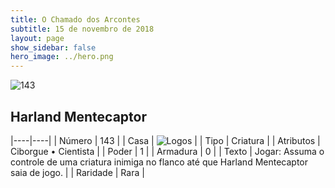 ```yaml
---
title: O Chamado dos Arcontes
subtitle: 15 de novembro de 2018
layout: page
show_sidebar: false
hero_image: ../hero.png
---
```


![143](https://cdn.keyforgegame.com/media/card_front/pt/341_143_G7C9MP3P4VX2_pt.png)

## Harland Mentecaptor

|----|----|
| Número | 143 |
| Casa | ![Logos](https://archonarcana.com/images/thumb/c/ce/Logos.png/22px-Logos.png "Logos") |
| Tipo | Criatura |
| Atributos | Ciborgue • Cientista |
| Poder | 1 |
| Armadura | 0 |
| Texto | Jogar: Assuma o controle de uma criatura inimiga no flanco até que Harland Mentecaptor saia de jogo. |
| Raridade | Rara |

